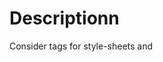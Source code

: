 # Descriptionn

Consider tags <link/> for style-sheets and <script/> for JS files. 

The fragment server, when asked to serve the main/home page, must add a Link header providing meta-data to to all css, image and script resources. 

The http server delegates the request to tailor.requestHandler, which will parse the Link header and turn CSS resources into <link/> tags and Require or <script/> for  JS modules.

When the tailor server starts in base-app, it will parse the templates and replace each <fragment/> tag with a stream from the respective fragment server.

The first request to the service, e.g. http://localhost:9080/liquidity, will flow into the base-app server from the client (browser) and be delegated to tailor. Tailor will stream the response from the respective fragment server; processing the Link header as described above. 

# Issues

how does it compose the page in terms of header, content and footer? 
